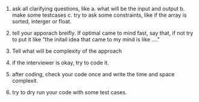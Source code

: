 1. ask all clarifying questions, like
	a. what will be the input and output
	b. make some testcases
	c. try to ask some constraints, like if the array is sorted, interger or float.


2. tell your apporach breifly. If optimal came to mind fast, say that, if not try to put it like
 "the initail idea that came to my mind is like ...."


3. Tell what will be complexity of the approach

4. if the interviewer is okay, try to code it. 

5. after coding, check your code once and write the time and space complexit.

6. try to dry run your code with some test cases. 
